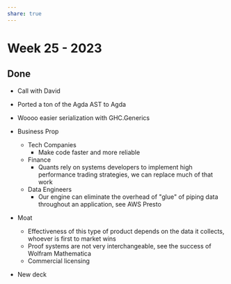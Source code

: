 ```yaml
---
share: true
---
```


# Week 25 - 2023

## Done

* Call with David
* Ported a ton of the Agda AST to Agda
* Woooo easier serialization with GHC.Generics


* Business Prop
	* Tech Companies
		* Make code faster and more reliable
	* Finance
		* Quants rely on systems developers to implement high performance trading strategies, we can replace much of that work
	* Data Engineers
		* Our engine can eliminate the overhead of "glue" of piping data throughout an application, see AWS Presto
* Moat
	* Effectiveness of this type of product depends on the data it collects, whoever is first to market wins
	* Proof systems are not very interchangeable, see the success of Wolfram Mathematica
	* Commercial licensing
* New deck